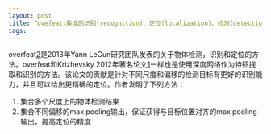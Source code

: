 ```yaml
---
layout: post
title: “ovefeat:集成的识别(recognition)、定位(localization)、检测(detection)方法”
tags:
---
```

overfeat[2]是2013年Yann LeCun研究团队发表的关于物体检测，识别和定位的方法。overfeat和Krizhevsky 2012年著名论文[1]一样也是使用深度网络作为特征提取和识别的方法。该论文的贡献是针对不同尺度和偏移的检测目标有更好的识别能力，并且可以给出更精确的定位。作者发明了下列方法：

1. 集合多个尺度上的物体检测结果
2. 集合不同偏移的max pooling输出，保证获得与目标位置对齐的max pooling输出，提高定位的精度

[1]: http://image-net.org/challenges/LSVRC/2012/supervision.pdf
[2]: https://arxiv.org/abs/1312.6229

